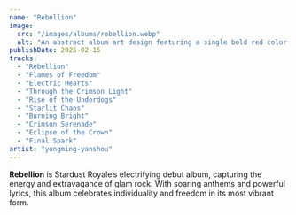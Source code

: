 ```yaml
---
name: "Rebellion"
image:
  src: "/images/albums/rebellion.webp"
  alt: "An abstract album art design featuring a single bold red color with dynamic streaks and shapes resembling lightning and flames, symbolizing energy and defiance."
publishDate: 2025-02-15
tracks:
  - "Rebellion"
  - "Flames of Freedom"
  - "Electric Hearts"
  - "Through the Crimson Light"
  - "Rise of the Underdogs"
  - "Starlit Chaos"
  - "Burning Bright"
  - "Crimson Serenade"
  - "Eclipse of the Crown"
  - "Final Spark"
artist: "yongming-yanshou"
---
```


**Rebellion** is Stardust Royale’s electrifying debut album, capturing the energy and extravagance of glam rock. With soaring anthems and powerful lyrics, this album celebrates individuality and freedom in its most vibrant form.
